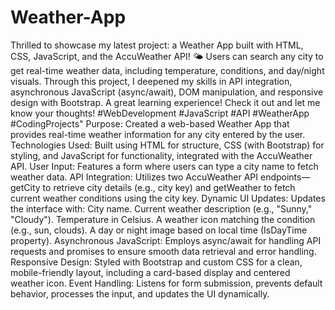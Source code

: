 # Weather-App
Thrilled to showcase my latest project: a Weather App built with HTML, CSS, JavaScript, and the AccuWeather API! 🌤️ Users can search any city to get real-time weather data, including temperature, conditions, and day/night visuals. Through this project, I deepened my skills in API integration, asynchronous JavaScript (async/await), DOM manipulation, and responsive design with Bootstrap. A great learning experience! Check it out and let me know your thoughts! #WebDevelopment #JavaScript #API #WeatherApp #CodingProjects"
Purpose: Created a web-based Weather App that provides real-time weather information for any city entered by the user.
Technologies Used: Built using HTML for structure, CSS (with Bootstrap) for styling, and JavaScript for functionality, integrated with the AccuWeather API.
User Input: Features a form where users can type a city name to fetch weather data.
API Integration: Utilizes two AccuWeather API endpoints—getCity to retrieve city details (e.g., city key) and getWeather to fetch current weather conditions using the city key.
Dynamic UI Updates: Updates the interface with:
City name.
Current weather description (e.g., "Sunny," "Cloudy").
Temperature in Celsius.
A weather icon matching the condition (e.g., sun, clouds).
A day or night image based on local time (IsDayTime property).
Asynchronous JavaScript: Employs async/await for handling API requests and promises to ensure smooth data retrieval and error handling.
Responsive Design: Styled with Bootstrap and custom CSS for a clean, mobile-friendly layout, including a card-based display and centered weather icon.
Event Handling: Listens for form submission, prevents default behavior, processes the input, and updates the UI dynamically.
